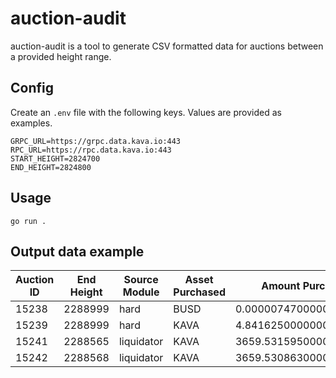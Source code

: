 # auction-audit

auction-audit is a tool to generate CSV formatted data for auctions between a
provided height range.

## Config

Create an `.env` file with the following keys. Values are provided as examples.

```env
GRPC_URL=https://grpc.data.kava.io:443
RPC_URL=https://rpc.data.kava.io:443
START_HEIGHT=2824700
END_HEIGHT=2824800
```

## Usage

```
go run .
```

## Output data example

| Auction ID | End Height | Source Module | Asset Purchased | Amount Purchased        | Asset Paid | Amount Paid             | Initial Lot             | Liquidated Account                          | Winning Bidder Account                      | USD Value Before Liquidation | USD Value After Liquidation | Amount Returned         | Percent Loss (quantity) | Percent Loss (USD value) |
| ---------- | ---------- | ------------- | --------------- | ----------------------- | ---------- | ----------------------- | ----------------------- | ------------------------------------------- | ------------------------------------------- | ---------------------------- | --------------------------- | ----------------------- | ----------------------- | ------------------------ |
| 15238      | 2288999    | hard          | BUSD            | 0.000007470000000000    | USDX       | 0.000007000000000000    | 0.000024760000000000    | kava14g0rlp6et4ytx6pcze7jq307vxva5pwktzzrzu | kava1me2recm86t27c24q0kple0cdd5jlglqnqz9l3t | 0.000024760000000000         | 0.000017290000000000        | 0.000017290000000000    | 0.301696284329563813    | 0.301696284329563813     |
| 15239      | 2288999    | hard          | KAVA            | 4.841625000000000000    | USDX       | 4.314059000000000000    | 15.683923000000000000   | kava14g0rlp6et4ytx6pcze7jq307vxva5pwktzzrzu | kava1me2recm86t27c24q0kple0cdd5jlglqnqz9l3t | 15.009514310999999404        | 9.042476531999999610        | 10.842298000000000000   | 0.308699870561721069    | 0.397550357417424633     |
| 15241      | 2288565    | liquidator    | KAVA            | 3659.531595000000000000 | USDX       | 3250.520387000000000000 | 5000.000000000000000000 | kava160cd0jk7exran8ap9twfuwup8tatxeqzrxm630 | kava1nsh262f50musa6vr4a03ft0xq0ar86aln4udsy | 4754.999999999999780000      | 1136.717207439999967829     | 1340.468405000000000000 | 0.731906319000000000    | 0.760942753430073602     |
| 15242      | 2288568    | liquidator    | KAVA            | 3659.530863000000000000 | USDX       | 3250.519737000000000000 | 4999.999000000000000000 | kava160cd0jk7exran8ap9twfuwup8tatxeqzrxm630 | kava1nsh262f50musa6vr4a03ft0xq0ar86aln4udsy | 4754.999048999999780000      | 1136.716980175999967829     | 1340.468137000000000000 | 0.731906318981263796    | 0.760942753413366662     |
